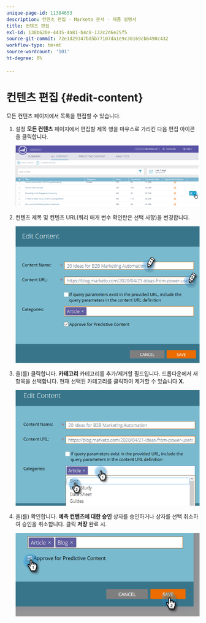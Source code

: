 ```yaml
---
unique-page-id: 11384653
description: 컨텐츠 편집 - Marketo 문서 - 제품 설명서
title: 컨텐츠 편집
exl-id: 138b620e-4435-4a81-b4c8-132c2d6e25f5
source-git-commit: 72e1d29347bd5b77107da1e9c30169cb6490c432
workflow-type: tm+mt
source-wordcount: '101'
ht-degree: 0%

---
```


# 컨텐츠 편집 {#edit-content}

모든 컨텐츠 페이지에서 목록을 편집할 수 있습니다.

1. 설정 **모든 컨텐츠** 페이지에서 편집할 제목 행을 마우스로 가리킨 다음 편집 아이콘을 클릭합니다.

   ![](assets/image2017-10-3-9-3a8-3a1.png)

1. 컨텐츠 제목 및 컨텐츠 URL(쿼리 매개 변수 확인란은 선택 사항)을 변경합니다.

   ![](assets/edit-content-2.png)

1. 을(를) 클릭합니다. **카테고리** 카테고리를 추가/제거할 필드입니다. 드롭다운에서 새 항목을 선택합니다. 현재 선택된 카테고리를 클릭하여 제거할 수 있습니다 **X**.

   ![](assets/edit-content-3.png)

1. 을(를) 확인합니다. **예측 컨텐츠에 대한 승인** 상자를 승인하거나 상자를 선택 취소하여 승인을 취소합니다. 클릭 **저장** 완료 시.

   ![](assets/edit-content-4.png)
